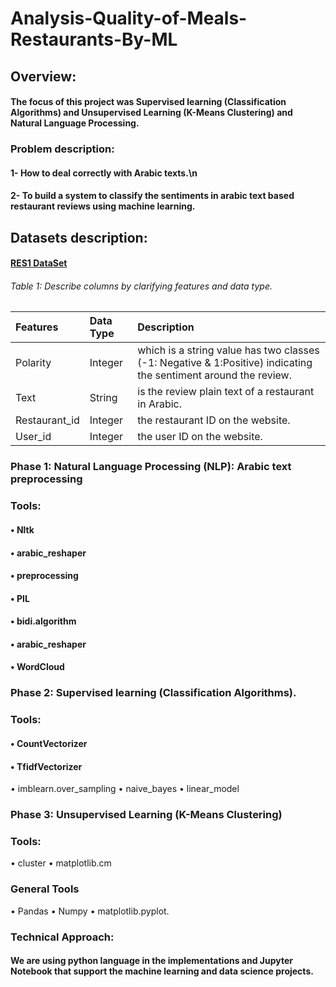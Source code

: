 # Analysis-Quality-of-Meals-Restaurants-By-ML
## Overview:
#### The focus of this project was Supervised learning (Classification Algorithms) and Unsupervised Learning (K-Means Clustering) and Natural Language Processing.

### Problem description:
#### 1- How to deal correctly with Arabic texts.\n
#### 2- To build a system to classify the sentiments in arabic text based restaurant reviews  using machine learning.

## Datasets description: 
#### [RES1 DataSet](https://github.com/hadyelsahar/large-arabic-sentiment-analysis-resouces/tree/master/datasets)
######        Table 1: Describe columns by clarifying features and data type.

Features    |Data Type         |Description                    |
|:-----------|:----------------|:------------------------------|
|Polarity    |Integer          |which is a string value has two classes (-1: Negative & 1:Positive) indicating the sentiment around the review.|
|Text        |String           |is the review plain text of a restaurant in Arabic.|
|Restaurant_id |Integer        |the restaurant ID on the website.|
|User_id    |Integer           |the user ID on the website.|
 

### Phase 1: Natural Language Processing (NLP): Arabic text preprocessing
### Tools: 
#### •	Nltk
#### •	arabic_reshaper
#### •	preprocessing
#### •	PIL
#### •	bidi.algorithm
#### •	arabic_reshaper
#### •	WordCloud 

### Phase 2: Supervised learning (Classification Algorithms). 
### Tools:
#### •	CountVectorizer
#### •	TfidfVectorizer
•	imblearn.over_sampling
•	naive_bayes
•	linear_model

### Phase 3: Unsupervised Learning (K-Means Clustering)
### Tools:
•	cluster
•	matplotlib.cm

### General Tools
•	Pandas
•	Numpy
•	matplotlib.pyplot.

### Technical Approach:
#### We are using python language in the implementations and Jupyter Notebook that support the machine learning and data science projects.








